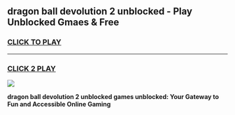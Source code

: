 
## dragon ball devolution 2 unblocked - Play Unblocked Gmaes & Free
<h3>
<a href="https://news.freeplayer.one?title=dragon_ball_devolution_2_unblocked&ref=23F">CLICK TO PLAY</a></h3>
<hr>

<h3>
<a href="https://news.freeplayer.one?title=dragon_ball_devolution_2_unblocked&ref=23F">CLICK 2 PLAY</a>
  
</h3>

<a href="https://news.freeplayer.one?title=dragon_ball_devolution_2_unblocked&ref=23F/"><img src="https://clearcache.store/games.png"></a>


**dragon ball devolution 2 unblocked games unblocked: Your Gateway to Fun and Accessible Online Gaming**
